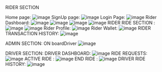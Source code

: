 RIDER SECTION

Home page:
![image](https://github.com/user-attachments/assets/5b03bee8-f3c4-4ffd-83f6-bc0d7f34fefb)
SignUp page:
![image](https://github.com/user-attachments/assets/bc186c4f-fd75-41e2-af76-026f8e0092f8)
Login Page:
![image](https://github.com/user-attachments/assets/6def3fb4-c1ab-41c2-a456-c00e2c9d0ffc)
Rider Dashboard:
![image](https://github.com/user-attachments/assets/0d6202f7-7674-46cb-a540-d67f84e0218d)
![image](https://github.com/user-attachments/assets/ef7b9a6c-0a16-420b-8e2d-75f6e776a682)
![image](https://github.com/user-attachments/assets/45c57b54-cee6-4a70-8fb4-64ba8ff49764)
![image](https://github.com/user-attachments/assets/f35da7b8-2990-4a41-a382-8dab52da1764)
RIDER  RIDE SECTION : ![image](https://github.com/user-attachments/assets/a3a815e5-060e-437d-aa74-2d929c060dd1)
![image](https://github.com/user-attachments/assets/97c8fe3e-2863-4628-9058-d71178e5f227)
Rider Profile:
![image](https://github.com/user-attachments/assets/b63c6d45-5229-46b4-b406-9c1941479490)
Rider Wallet:
![image](https://github.com/user-attachments/assets/7f1864e0-95fe-4eec-9c55-c675fe370d52)
RIDER TRANSACTION HISTORY:
![image](https://github.com/user-attachments/assets/cc9b34fb-eea7-4815-8792-20d1dee3c57d)

ADMIN SECTION:
ON boardDriver
![image](https://github.com/user-attachments/assets/b76380b4-946b-4d41-b79f-9ae09777f6f9)

DRIVER SECTION:
DRIVER DASHBOARD:
![image](https://github.com/user-attachments/assets/c859611a-bca3-47e8-aea0-7e499c3bde5c)
RIDE REQUESTS: ![image](https://github.com/user-attachments/assets/4c857615-2e56-451f-a617-b298e449ea3f)
ACTIVE RIDE : ![image](https://github.com/user-attachments/assets/22547047-00b6-4040-ab2e-5d6c227aa794)
END RIDE : ![image](https://github.com/user-attachments/assets/e52d5ee3-9ebf-42fd-8245-4d93245f6e7b)
DRIVER RIDE HISTORY: ![image](https://github.com/user-attachments/assets/8b700aa8-fc14-4627-be9f-8ddd435a5121)

